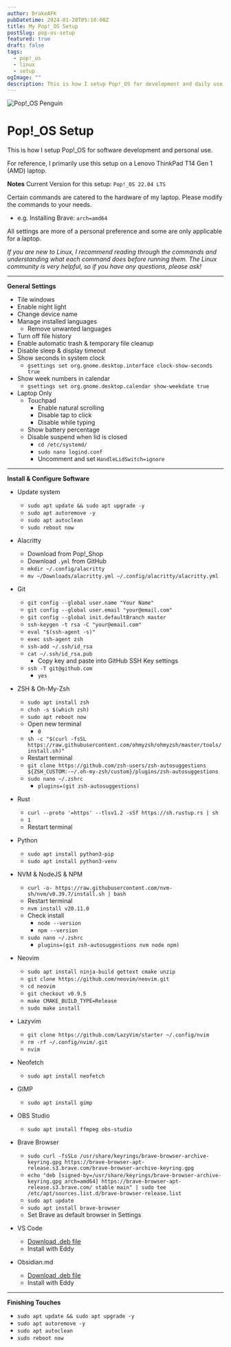 ```yaml
---
author: DrakeAFK
pubDatetime: 2024-01-28T05:10:00Z
title: My Pop!_OS Setup
postSlug: pop-os-setup
featured: true
draft: false
tags:
  - pop!_os
  - linux
  - setup
ogImage: ""
description: This is how I setup Pop!_OS for development and daily use
---
```


![Pop!_OS Penguin](@assets/images/pop_os-penguin-min.png)

# Pop!\_OS Setup

This is how I setup Pop!\_OS for software development and personal use.

For reference, I primarily use this setup on a Lenovo ThinkPad T14 Gen 1 (AMD) laptop.

**Notes**
Current Version for this setup: `Pop!_OS 22.04 LTS`

Certain commands are catered to the hardware of my laptop. Please modify the commands to your needs.

- e.g. Installing Brave: `arch=amd64`

All settings are more of a personal preference and some are only applicable for a laptop.

_If you are new to Linux, I recommend reading through the commands and understanding what each command does before running them. The Linux community is very helpful, so if you have any questions, please ask!_

---

__General Settings__

- Tile windows
- Enable night light
- Change device name
- Manage installed languages
  - Remove unwanted languages
- Turn off file history
- Enable automatic trash & temporary file cleanup
- Disable sleep & display timeout
- Show seconds in system clock
  - `gsettings set org.gnome.desktop.interface clock-show-seconds true`
- Show week numbers in calendar
  - `gsettings set org.gnome.desktop.calendar show-weekdate true`
- Laptop Only
  - Touchpad
    - Enable natural scrolling
    - Disable tap to click
    - Disable while typing
  - Show battery percentage
  - Disable suspend when lid is closed
    - `cd /etc/systemd/`
    - `sudo nano logind.conf`
    - Uncomment and set `HandleLidSwitch=ignore`

---

__Install & Configure Software__

- Update system
  - `sudo apt update && sudo apt upgrade -y`
  - `sudo apt autoremove -y`
  - `sudo apt autoclean`
  - `sudo reboot now`


- Alacritty
  - Download from Pop!_Shop
  - Download `.yml` from GitHub
  - `mkdir ~/.config/alacritty`
  - `mv ~/Downloads/alacritty.yml ~/.config/alacritty/alacritty.yml`


- Git
  - `git config --global user.name "Your Name"`
  - `git config --global user.email "your@email.com"`
  - `git config --global init.defaultBranch master`
  - `ssh-keygen -t rsa -C "your@email.com"`
  - `eval "$(ssh-agent -s)"`
  - `exec ssh-agent zsh`
  - `ssh-add ~/.ssh/id_rsa`
  - `cat ~/.ssh/id_rsa.pub`
    - Copy key and paste into GitHub SSH Key settings
  - `ssh -T git@github.com`
    - `yes`


- ZSH & Oh-My-Zsh
  - `sudo apt install zsh`
  - `chsh -s $(which zsh)`
  - `sudo apt reboot now`
  - Open new terminal
    - `0`
  - `sh -c "$(curl -fsSL https://raw.githubusercontent.com/ohmyzsh/ohmyzsh/master/tools/install.sh)"`
  - Restart terminal
  - `git clone https://github.com/zsh-users/zsh-autosuggestions ${ZSH_CUSTOM:-~/.oh-my-zsh/custom}/plugins/zsh-autosuggestions`
  - `sudo nano ~/.zshrc`
    - `plugins=(git zsh-autosuggestions)`


- Rust
  - `curl --proto '=https' --tlsv1.2 -sSf https://sh.rustup.rs | sh`
  - `1`
  - Restart terminal


- Python
  - `sudo apt install python3-pip`
  - `sudo apt install python3-venv`


- NVM & NodeJS & NPM
  - `curl -o- https://raw.githubusercontent.com/nvm-sh/nvm/v0.39.7/install.sh | bash`
  - Restart terminal
  - `nvm install v20.11.0`
  - Check install
    - `node --version`
    - `npm --version`
  - `sudo nano ~/.zshrc`
    - `plugins=(git zsh-autosuggestions nvm node npm)`


- Neovim
  - `sudo apt install ninja-build gettext cmake unzip`
  - `git clone https://github.com/neovim/neovim.git`
  - `cd neovim`
  - `git checkout v0.9.5`
  - `make CMAKE_BUILD_TYPE=Release`
  - `sudo make install`


- Lazyvim
  - `git clone https://github.com/LazyVim/starter ~/.config/nvim`
  - `rm -rf ~/.config/nvim/.git`
  - `nvim`


- Neofetch
  - `sudo apt install neofetch`


- GIMP
  - `sudo apt install gimp`


- OBS Studio
  - `sudo apt install ffmpeg obs-studio`


- Brave Browser
  - `sudo curl -fsSLo /usr/share/keyrings/brave-browser-archive-keyring.gpg https://brave-browser-apt-release.s3.brave.com/brave-browser-archive-keyring.gpg`
  - `echo "deb [signed-by=/usr/share/keyrings/brave-browser-archive-keyring.gpg arch=amd64] https://brave-browser-apt-release.s3.brave.com/ stable main" | sudo tee /etc/apt/sources.list.d/brave-browser-release.list`
  - `sudo apt update`
  - `sudo apt install brave-browser`
  - Set Brave as default browser in Settings


- VS Code
  - [Download .deb file](https://code.visualstudio.com/Download)
  - Install with Eddy


- Obsidian.md
  - [Download .deb file](https://obsidian.md/download)
  - Install with Eddy


---

__Finishing Touches__

- `sudo apt update && sudo apt upgrade -y`
- `sudo apt autoremove -y`
- `sudo apt autoclean`
- `sudo reboot now`

